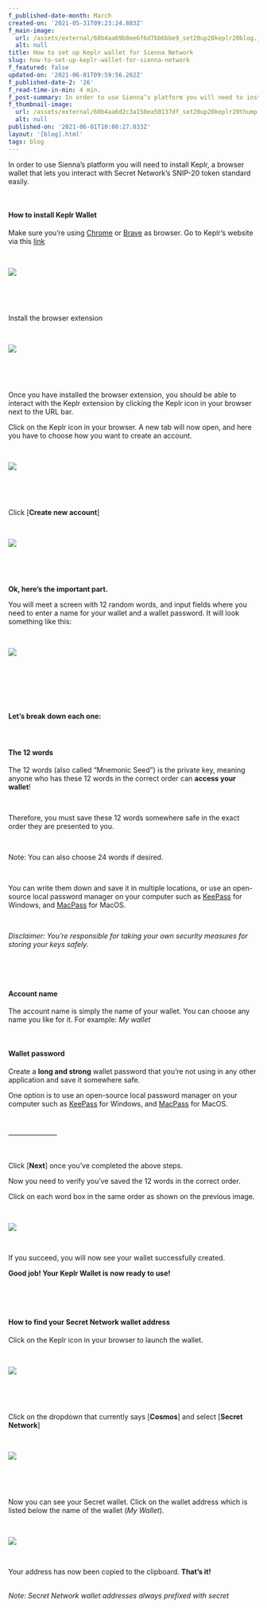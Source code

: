 ```yaml
---
f_published-date-month: March
created-on: '2021-05-31T09:23:24.883Z'
f_main-image:
  url: /assets/external/60b4aa69b8ee6f6d7bb6bbe9_set20up20keplr20blog.jpg
  alt: null
title: How to set up Keplr wallet for Sienna Network
slug: how-to-set-up-keplr-wallet-for-sienna-network
f_featured: false
updated-on: '2021-06-01T09:59:56.262Z'
f_published-date-2: '26'
f_read-time-in-min: 4 min.
f_post-summary: In order to use Sienna’s platform you will need to install Keplr
f_thumbnail-image:
  url: /assets/external/60b4aa6d2c3a150ea50137df_set20up20keplr20thump.jpg
  alt: null
published-on: '2021-06-01T10:00:27.033Z'
layout: '[blog].html'
tags: blog
---
```


In order to use Sienna’s platform you will need to install Keplr, a browser wallet that lets you interact with Secret Network’s SNIP-20 token standard easily.

‍

#### How to install Keplr Wallet

Make sure you’re using [Chrome](https://www.google.com/intl/en/chrome/) or [Brave](https://brave.com/) as browser. Go to Keplr’s website via this [link](https://wallet.keplr.app/#/dashboard)

‍

![](/assets/external/60b4ce6384cf602ea4693db3_01.png)

‍

‍

Install the browser extension

‍

![](/assets/external/60b4ce9336fa0426381efc5b_02.png)

‍

‍

Once you have installed the browser extension, you should be able to interact with the Keplr extension by clicking the Keplr icon in your browser next to the URL bar.

Click on the Keplr icon in your browser. A new tab will now open, and here you have to choose how you want to create an account.

‍

![](/assets/external/60b4ceeb648dda31aa6407ff_03.png)

‍

‍

Click \[**Create new account**\]

‍

![](/assets/external/60b4cf32dfbd332e56455bc3_04.png)

‍

‍

**Ok, here’s the important part.**

You will meet a screen with 12 random words, and input fields where you need to enter a name for your wallet and a wallet password. It will look something like this:

‍

![](/assets/external/60b4cf9c1ddaa82f5fca1f4e_05.png)

‍

‍

‍

#### Let’s break down each one:

‍

#### The 12 words

The 12 words (also called “Mnemonic Seed”) is the private key, meaning anyone who has these 12 words in the correct order can **access your wallet**!

‍

Therefore, you must save these 12 words somewhere safe in the exact order they are presented to you.

‍

Note: You can also choose 24 words if desired.

‍

You can write them down and save it in multiple locations, or use an open-source local password manager on your computer such as [KeePass](https://keepass.info/) for Windows, and [MacPass](https://macpassapp.org/) for MacOS.

‍

_Disclaimer: You’re responsible for taking your own security measures for storing your keys safely._

‍

‍

#### Account name

The account name is simply the name of your wallet. You can choose any name you like for it. For example: _My wallet_

‍

#### Wallet password

Create a **long and strong** wallet password that you’re not using in any other application and save it somewhere safe.

One option is to use an open-source local password manager on your computer such as [KeePass](https://keepass.info/) for Windows, and [MacPass](https://macpassapp.org/) for MacOS.

‍

––––––––––––––

‍

Click \[**Next**\] once you’ve completed the above steps.

Now you need to verify you’ve saved the 12 words in the correct order.

Click on each word box in the same order as shown on the previous image.

‍

![](/assets/external/60b4d166dd61c01078ad43c8_06.png)

‍

If you succeed, you will now see your wallet successfully created.

**Good job! Your Keplr Wallet is now ready to use!**

‍

‍

#### How to find your Secret Network wallet address

Click on the Keplr icon in your browser to launch the wallet.

‍

![](/assets/external/60b4d1f0d959144be574f23a_07.png)

‍

‍

Click on the dropdown that currently says \[**Cosmos**\] and select \[**Secret Network**\]

‍

![](/assets/external/60b4d22c84cf6002e8694c79_08.png)

‍

‍

Now you can see your Secret wallet. Click on the wallet address which is listed below the name of the wallet (_My Wallet_).

‍

![](/assets/external/60b4d2642799ae5065b758ff_09.png)

‍

Your address has now been copied to the clipboard. **That’s it!**  
‍

_Note: Secret Network wallet addresses always prefixed with secret_

‍
